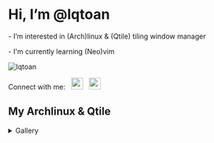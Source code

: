 # Hi, I’m @lqtoan
<p>- I’m interested in (Arch)linux & (Qtile) tiling window manager</p>
<p>- I'm currently learning (Neo)vim</p>
<img src="https://github-readme-stats.vercel.app/api/top-langs?username=lqtoan&show_icons=true&locale=en&layout=compact&theme=nord" alt="lqtoan" />
</p>
<p> Connect with me:
&nbsp; <a href="https://facebook.com/lqtoann" target="_blank" rel="noopener noreferrer"><img src="https://img.icons8.com/doodle/128/000000/facebook-new.png" width="24" /></a>
&nbsp; <a href="https://instagram.com/leq_toan" target="_blank" rel="noopener noreferrer"><img src="https://img.icons8.com/doodle/96/000000/instagram-new.png" width="24" /></a>
</p>

## My Archlinux & Qtile
<details><summary>Gallery</summary>
  
![21-10-06-221134_screenshot](https://user-images.githubusercontent.com/89382043/136232380-6cc88839-b2d2-46c2-bae3-a54e8cec98fc.jpg)

![21-10-06-221155_screenshot](https://user-images.githubusercontent.com/89382043/136232396-daef2660-f4f1-4241-8bfc-545db8fa51d3.jpg)

![21-10-06-221149_screenshot](https://user-images.githubusercontent.com/89382043/136232405-87b3a133-7834-468e-835f-f79703ec781c.jpg)

![21-10-06-221200_screenshot](https://user-images.githubusercontent.com/89382043/136232416-46fa7231-dcf5-4ab4-b9fb-6dfc32f0e5e8.jpg)

![21-10-06-223450_screenshot](https://user-images.githubusercontent.com/89382043/136236249-50c9a4fb-e1b1-40b1-9761-9c608da6a3b3.jpg)
</details>

